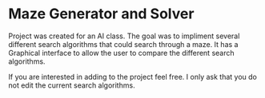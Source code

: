 # Maze Generator and Solver
Project was created for an AI class. The goal was to impliment several different search algorithms that could search through a maze. It has a Graphical interface to allow the user to compare the different search algorithms.

If you are interested in adding to the project feel free. I only ask that you do not edit the current search algorithms.
